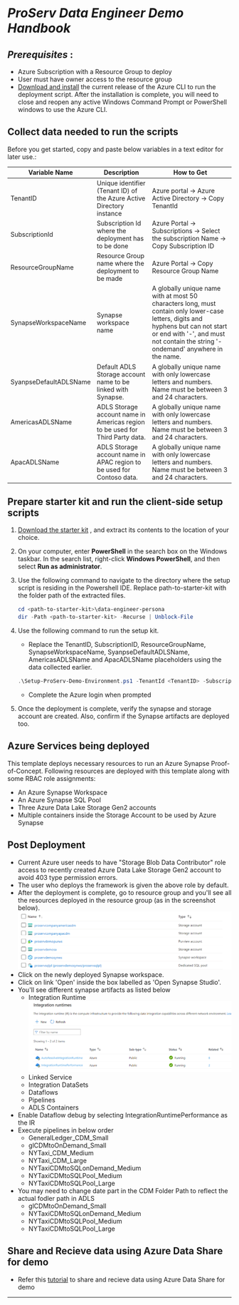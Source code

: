 # *ProServ Data Engineer Demo Handbook*


## *Prerequisites* : 
 - Azure Subscription with a Resource Group to deploy
 - User must have owner access to the resource group
 - [Download and install](https://docs.microsoft.com/en-us/cli/azure/install-azure-cli-windows?tabs=azure-cli) the current release of the Azure CLI to run the deployment script. After the installation is complete, you will need to close and reopen any active Windows Command Prompt or PowerShell windows to use the Azure CLI.


## Collect data needed to run the scripts

Before you get started, copy and paste below variables in a text editor for later use.:


| Variable Name		       | Description	             					    | How to Get			      |
|----------------------------- | -------------------------------------------------------------------|------------------------------------------
|TenantID | Unique identifier (Tenant ID) of the Azure Active Directory instance | Azure portal -> Azure Active Directory -> Copy TenantId |
|SubscriptionId | Subscription Id where the deployment has to be done | Azure Portal -> Subscriptions ->  Select the subscription Name -> Copy Subscription ID |
|ResourceGroupName | Resource Group name where the deployment to be made | Azure Portal -> Copy Resource Group Name |
|SynapseWorkspaceName |	Synapse workspace name | A globally unique name with at most 50 characters long, must contain only lower-case letters, digits and hyphens but can not start or end with '-', and must not contain the string '-ondemand' anywhere in the name.
|SyanpseDefaultADLSName | Default ADLS Storage account name to be linked with Synapse. | A globally unique name with only lowercase letters and numbers. Name must be between 3 and 24 characters.
|AmericasADLSName | ADLS Storage account name in Americas region to be used for Third Party data. | A globally unique name with only lowercase letters and numbers. Name must be between 3 and 24 characters.
|ApacADLSName | ADLS Storage account name in APAC region to be used for Contoso data. | A globally unique name with only lowercase letters and numbers. Name must be between 3 and 24 characters.

## Prepare starter kit and run the client-side setup scripts

1. [Download the starter kit](https://github.com/charlskv-neu/proserv-cdm-demo/tree/development) , and extract its contents to the location of your choice.

2. On your computer, enter **PowerShell** in the search box on the Windows taskbar. In the search list, right-click **Windows PowerShell**, and then select **Run as administrator**.


3. Use the following command to navigate to the directory where the setup script is residing in the Powershell IDE. Replace path-to-starter-kit with the folder path of the extracted files.

	```powershell
	cd <path-to-starter-kit>\data-engineer-persona
	dir -Path <path-to-starter-kit> -Recurse | Unblock-File
	```

4. Use the following command to run the setup kit. 

	- Replace the TenantID, SubscriptionID, ResourceGroupName, SynapseWorkspaceName, SyanpseDefaultADLSName, AmericasADLSName and ApacADLSName placeholders using the data collected earlier.
	
	```powershell
	.\Setup-ProServ-Demo-Environment.ps1 -TenantId <TenantID> -SubscriptionId <SubscriptionId> -ResourceGroupName <ResourceGroupName> -SynapseWorkspaceName <SynapseWorkspaceName> -SynapseDefaultADLSName <SyanpseDefaultADLSName> -AmericasADLSName <AmericasADLSName> -ApacADLSName <ApacADLSName>
	```
	
	- Complete the Azure login when prompted
	
5. Once the deployment is complete, verify the synapse and storage account are created. Also, confirm if the Synapse artifacts are deployed too.

## Azure Services being deployed
   
This template deploys necessary resources to run an Azure Synapse Proof-of-Concept. Following resources are deployed with this template along with some RBAC role assignments:
   
- An Azure Synapse Workspace
- An Azure Synapse SQL Pool
- Three Azure Data Lake Storage Gen2 accounts
- Multiple containers inside the Storage Account to be used by Azure Synapse

## Post Deployment
- Current Azure user needs to have "Storage Blob Data Contributor" role access to recently created Azure Data Lake Storage Gen2 account to avoid 403 type permission errors.
- The user who deploys the framework is given the above role by default.
- After the deployment is complete, go to resource group and you'll see all the resources deployed in the resource group (as in the screenshot below).
  ![Resources](images/rs-grp.png)
- Click on the newly deployed Synapse workspace.
- Click on link 'Open' inside the box labelled as 'Open Synapse Studio'.
- You'll see different synapse artifacts as listed below
	- Integration Runtime
	  ![Integration Runtime](images/synws-ir.png)
	- Linked Service
	- Integration DataSets
	- Dataflows
	- Pipelines
	- ADLS Containers
- Enable Dataflow debug by selecting IntegrationRuntimePerformance as the IR
- Execute pipelines in below order
	- GeneralLedger_CDM_Small
	- glCDMtoOnDemand_Small
	- NYTaxi_CDM_Medium
	- NYTaxi_CDM_Large
	- NYTaxiCDMtoSQLonDemand_Medium
	- NYTaxiCDMtoSQLPool_Medium
	- NYTaxiCDMtoSQLPool_Large
- You may need to change date part in the CDM Folder Path to reflect the actual fodler path in ADLS
	- glCDMtoOnDemand_Small
	- NYTaxiCDMtoSQLonDemand_Medium
	- NYTaxiCDMtoSQLPool_Medium
	- NYTaxiCDMtoSQLPool_Large

## Share and Recieve data using Azure Data Share for demo

- Refer this [tutorial](https://docs.microsoft.com/en-us/azure/data-share/share-your-data?tabs=azure-portal) to share and recieve data using Azure Data Share for demo

***
